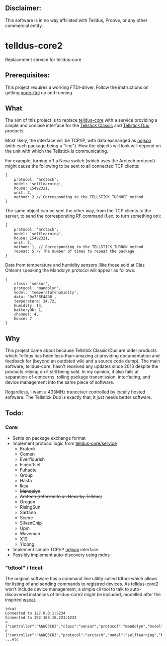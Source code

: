 ## Disclaimer:
This software is in no way affiliated with Telldus, Proove, or any other commercial entity.

# telldus-core2
Replacement service for telldus-core

## Prerequisites:

This project requires a working FTDI-driver. Follow the instructions on getting [node-ftdi](https://github.com/thomaschaaf/node-ftdi/) up and running.

## What
The aim of this project is to replace [telldus-core](https://github.com/telldus/telldus) with a service providing a simple and concise interface for the [Tellstick Classic](http://telldus.se/produkt/tellstick-classic-gateway-433mhz/) and [Tellstick Duo](http://telldus.se/produkt/tellstick-duo/) products.

Most likely, the interface will be TCP/IP, with data exchanged as [ndjson](http://ndjson.org/) (with each package being a "line"). How the objects will look will depend on the unit with which the Tellstick is communicating.

For example, turning off a Nexa switch (which uses the Arctech protocol) might cause the following to be sent to all connected TCP clients:
```nodejs
{
	protocol: 'arctech',
	model: 'selflearning',
	house: 15492321,
	unit: 2,
	method: 2 // Corresponding to the TELLSTICK_TURNOFF method
}
```

The same object can be sent the other way, from the TCP clients to the server, to send the corresponding RF command (f.ex. to turn something on):
```nodejs
{
	protocol: 'arctech',
	model: 'selflearning',
	house: 15492321,
	unit: 2,
	method: 1, // Corresponding to the TELLSTICK_TURNON method
	repeat: 5 // The number of times to repeat the package
}
```

Data from temperature and humidity sensors (like those sold at Clas Ohlson) speaking the Mandolyn protocol will appear as follows:
```nodejs
{
	class: 'sensor',
	protocol: 'mandolyn',
	model: 'temperaturehumidity',
	data: '0x7F8E4AB8',
	temperature: 24.72,
	humidity: 14,
	batteryOk: 1,
	channel: 4,
	house: 7
}
```

## Why

This project came about because Tellstick Classic/Duo are older products which Telldus has been less-than-amazing at providing documentation and feedback for (beyond an outdated wiki and a source code dump). The main software, telldus-core, hasn't received any updates since 2013 despite the products relying on it still being sold. In my opinion, it also fails at separation-of-concerns, rolling package transmission, interfacing, and device management into the same piece of software.

Regardless, I want a 433MHz tranceiver controlled by locally hosted software. The Tellstick Duo is exactly that, it just needs better software.

## Todo:

### Core:
- Settle on package exchange format
- Implement protocol logic from [telldus-core/service](https://github.com/telldus/telldus/tree/master/telldus-core/service)
  - Brateck
  - Comen
  - Everflourish
  - Fineoffset
  - Fuhaote
  - Group
  - Hasta
  - Ikea
  - ~~Mandolyn~~
  - ~~Arctech (referred to as Nexa by Telldus)~~
  - Oregon
  - RisingSun
  - Sartano
  - Scene
  - SilvanChip
  - Upm
  - Waveman
  - X10
  - Yidong
- Implement simple TCP/IP [ndjson](http://ndjson.org/) interface
- Possibly implement auto-discovery using mdns

### "tdtool" / tdcat
The original software has a command line utility called tdtool which allows for listing of and sending commands to registred devices. As telldus-core2 won't include device management, a simple cli tool to talk to auto-discovered instances of telldus-core2 might be included, modelled after the inspired [wscat](https://github.com/websockets/wscat).
```
tdcat
Connected to 127.0.0.1:5234
Connected to 192.168.10.231:5234
< {"controller":"A6WQ3CU3","class":"sensor","protocol":"mandolyn","model":"temperaturehumidity","data":"0x7F8E4AB8","temperature":24.72,"humidity":14,"batteryOk":1,"channel":4,"house":7}
> {"controller":"A6WQ3CU3","protocol":"arctech","model":"selflearning","house":15492321,"unit":2,"method":1,"repeat":5}
...etc
```

